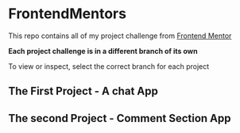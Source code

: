 # FrontendMentors
This repo contains all of my project challenge from [Frontend Mentor](https://www.frontendmentor.io)

**Each project challenge is in a different branch of its own**

To view or inspect, select the correct branch for each project

## The First Project -  **A chat App**

## The second Project - **Comment Section App**


